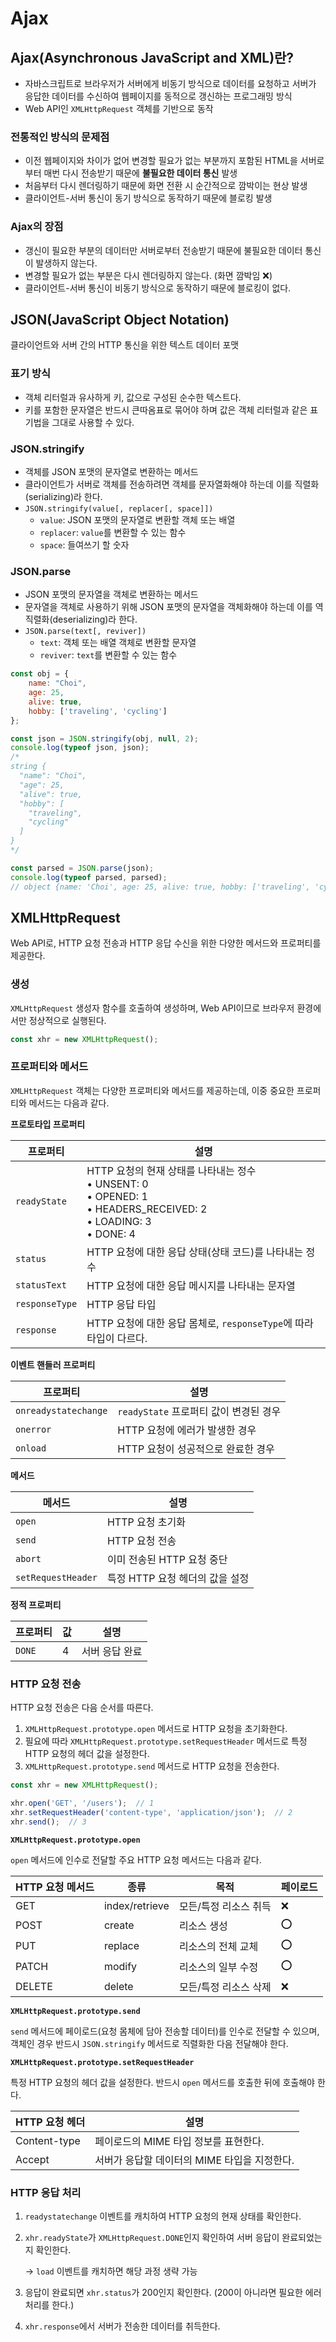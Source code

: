 # Ajax

## Ajax(Asynchronous JavaScript and XML)란?

- 자바스크립트로 브라우저가 서버에게 비동기 방식으로 데이터를 요청하고 서버가 응답한 데이터를 수신하여 웹페이지를 동적으로 갱신하는 프로그래밍 방식
- Web API인 `XMLHttpRequest` 객체를 기반으로 동작

### 전통적인 방식의 문제점

- 이전 웹페이지와 차이가 없어 변경할 필요가 없는 부분까지 포함된 HTML을 서버로부터 매번 다시 전송받기 때문에 **불필요한 데이터 통신** 발생
- 처음부터 다시 렌더링하기 때문에 화면 전환 시 순간적으로 깜박이는 현상 발생
- 클라이언트-서버 통신이 동기 방식으로 동작하기 때문에 블로킹 발생

### Ajax의 장점

- 갱신이 필요한 부분의 데이터만 서버로부터 전송받기 때문에 불필요한 데이터 통신이 발생하지 않는다.
- 변경할 필요가 없는 부분은 다시 렌더링하지 않는다. (화면 깜박임 ❌)
- 클라이언트-서버 통신이 비동기 방식으로 동작하기 때문에 블로킹이 없다.

## JSON(JavaScript Object Notation)

클라이언트와 서버 간의 HTTP 통신을 위한 텍스트 데이터 포맷

### 표기 방식

- 객체 리터럴과 유사하게 키, 값으로 구성된 순수한 텍스트다.
- 키를 포함한 문자열은 반드시 큰따옴표로 묶어야 하며 값은 객체 리터럴과 같은 표기법을 그대로 사용할 수 있다.

### JSON.stringify

- 객체를 JSON 포맷의 문자열로 변환하는 메서드
- 클라이언트가 서버로 객체를 전송하려면 객체를 문자열화해야 하는데 이를 직렬화(serializing)라 한다.
- `JSON.stringify(value[, replacer[, space]])`
    - `value`: JSON 포맷의 문자열로 변환할 객체 또는 배열
    - `replacer`: `value`를 변환할 수 있는 함수
    - `space`: 들여쓰기 할 숫자

### JSON.parse

- JSON 포맷의 문자열을 객체로 변환하는 메서드
- 문자열을 객체로 사용하기 위해 JSON 포맷의 문자열을 객체화해야 하는데 이를 역직렬화(deserializing)라 한다.
- `JSON.parse(text[, reviver])`
    - `text`: 객체 또는 배열 객체로 변환할 문자열
    - `reviver`: `text`를 변환할 수 있는 함수

```jsx
const obj = {
	name: "Choi",
	age: 25,
	alive: true,
	hobby: ['traveling', 'cycling']
};

const json = JSON.stringify(obj, null, 2);
console.log(typeof json, json);
/*
string {
  "name": "Choi",
  "age": 25,
  "alive": true,
  "hobby": [
    "traveling",
    "cycling"
  ]
}
*/

const parsed = JSON.parse(json);
console.log(typeof parsed, parsed);
// object {name: 'Choi', age: 25, alive: true, hobby: ['traveling', 'cycling']}
```

## XMLHttpRequest

Web API로, HTTP 요청 전송과 HTTP 응답 수신을 위한 다양한 메서드와 프로퍼티를 제공한다.

### 생성

`XMLHttpRequest` 생성자 함수를 호출하여 생성하며, Web API이므로 브라우저 환경에서만 정상적으로 실행된다.

```jsx
const xhr = new XMLHttpRequest();
```

### 프로퍼티와 메서드

`XMLHttpRequest` 객체는 다양한 프로퍼티와 메서드를 제공하는데, 이중 중요한 프로퍼티와 메서드는 다음과 같다.

**프로토타입 프로퍼티**

| 프로퍼티 | 설명 |
| --- | --- |
| `readyState` | HTTP 요청의 현재 상태를 나타내는 정수<br/>• UNSENT: 0<br/>• OPENED: 1<br/>• HEADERS_RECEIVED: 2<br/>• LOADING: 3<br/>• DONE: 4 |
| `status` | HTTP 요청에 대한 응답 상태(상태 코드)를 나타내는 정수 |
| `statusText` | HTTP 요청에 대한 응답 메시지를 나타내는 문자열 |
| `responseType` | HTTP 응답 타입 |
| `response` | HTTP 요청에 대한 응답 몸체로, `responseType`에 따라 타입이 다르다. |

**이벤트 핸들러 프로퍼티**

| 프로퍼티 | 설명 |
| --- | --- |
| `onreadystatechange` | `readyState` 프로퍼티 값이 변경된 경우 |
| `onerror` | HTTP 요청에 에러가 발생한 경우 |
| `onload` | HTTP 요청이 성공적으로 완료한 경우 |

**메서드**

| 메서드 | 설명 |
| --- | --- |
| `open` | HTTP 요청 초기화 |
| `send` | HTTP 요청 전송 |
| `abort` | 이미 전송된 HTTP 요청 중단 |
| `setRequestHeader` | 특정 HTTP 요청 헤더의 값을 설정 |

**정적 프로퍼티**

| 프로퍼티 | 값 | 설명 |
| --- | --- | --- |
| `DONE` | 4 | 서버 응답 완료 |

### HTTP 요청 전송

HTTP 요청 전송은 다음 순서를 따른다.

1. `XMLHttpRequest.prototype.open` 메서드로 HTTP 요청을 초기화한다.
2. 필요에 따라 `XMLHttpRequest.prototype.setRequestHeader` 메서드로 특정 HTTP 요청의 헤더 값을 설정한다.
3. `XMLHttpRequest.prototype.send` 메서드로 HTTP 요청을 전송한다.

```jsx
const xhr = new XMLHttpRequest();

xhr.open('GET', '/users');  // 1
xhr.setRequestHeader('content-type', 'application/json');  // 2
xhr.send();  // 3
```

**`XMLHttpRequest.prototype.open`**

`open` 메서드에 인수로 전달할 주요 HTTP 요청 메서드는 다음과 같다.

| HTTP 요청 메서드 | 종류 | 목적 | 페이로드 |
| --- | --- | --- | --- |
| GET | index/retrieve | 모든/특정 리소스 취득 | ❌ |
| POST | create | 리소스 생성 | ⭕ |
| PUT | replace | 리소스의 전체 교체 | ⭕ |
| PATCH | modify | 리소스의 일부 수정 | ⭕ |
| DELETE | delete | 모든/특정 리소스 삭제 | ❌ |

**`XMLHttpRequest.prototype.send`**

`send` 메서드에 페이로드(요청 몸체에 담아 전송할 데이터)를 인수로 전달할 수 있으며, 객체인 경우 반드시 `JSON.stringify` 메서드로 직렬화한 다음 전달해야 한다.

**`XMLHttpRequest.prototype.setRequestHeader`**

특정 HTTP 요청의 헤더 값을 설정한다. 반드시 `open` 메서드를 호출한 뒤에 호출해야 한다.

| HTTP 요청 헤더 | 설명 |
| --- | --- |
| Content-type | 페이로드의 MIME 타입 정보를 표현한다. |
| Accept | 서버가 응답할 데이터의 MIME 타입을 지정한다. |

### HTTP 응답 처리

1. `readystatechange` 이벤트를 캐치하여 HTTP 요청의 현재 상태를 확인한다.
2. `xhr.readyState`가 `XMLHttpRequest.DONE`인지 확인하여 서버 응답이 완료되었는지 확인한다.
    
    → `load` 이벤트를 캐치하면 해당 과정 생략 가능
    
3. 응답이 완료되면 `xhr.status`가 200인지 확인한다. (200이 아니라면 필요한 에러 처리를 한다.)
4. `xhr.response`에서 서버가 전송한 데이터를 취득한다.
